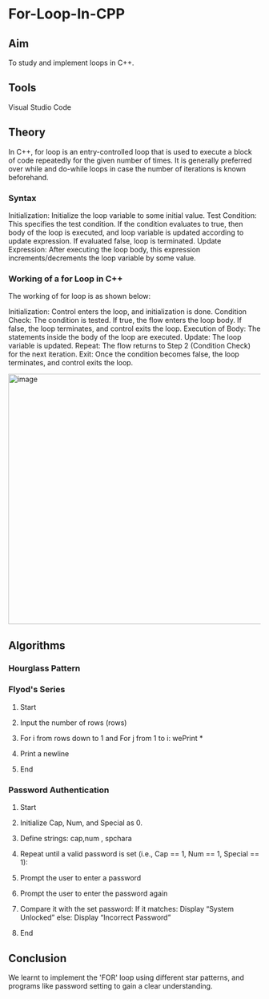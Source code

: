 # For-Loop-In-CPP
## Aim
To study and implement loops in C++.
## Tools
Visual Studio Code 

## Theory 
In C++, for loop is an entry-controlled loop that is used to execute a block of code repeatedly for the given number of times. It is generally preferred over while and do-while loops in case the number of iterations is known beforehand.

### Syntax 
Initialization: Initialize the loop variable to some initial value.
Test Condition: This specifies the test condition. If the condition evaluates to true, then body of the loop is executed, and loop variable is updated according to update expression. If evaluated false, loop is terminated.
Update Expression: After executing the loop body, this expression increments/decrements the loop variable by some value.

### Working of a for Loop in C++
The working of for loop is as shown below:

Initialization: Control enters the loop, and initialization is done.
Condition Check: The condition is tested.
If true, the flow enters the loop body.
If false, the loop terminates, and control exits the loop.
Execution of Body: The statements inside the body of the loop are executed.
Update: The loop variable is updated.
Repeat: The flow returns to Step 2 (Condition Check) for the next iteration.
Exit: Once the condition becomes false, the loop terminates, and control exits the loop.

<img width="653" height="500" alt="image" src="https://github.com/user-attachments/assets/499ff8ec-7ca2-4a03-86d7-d3f5df7f3da2" />

## Algorithms
### Hourglass Pattern
### Flyod's Series
1. Start

2. Input the number of rows (rows)

3. For i from rows down to 1 and For j from 1 to i: wePrint *

4. Print a newline

5. End
### Password Authentication
1. Start

2. Initialize Cap, Num, and Special as 0.

3. Define strings: cap,num , spchara

4. Repeat until a valid password is set (i.e., Cap == 1, Num == 1, Special == 1):

5. Prompt the user to enter a password

6. Prompt the user to enter the password again

7. Compare it with the set password: If it matches: Display “System Unlocked” else: Display “Incorrect Password”

8. End

## Conclusion
We learnt to implement the 'FOR' loop using different star patterns, and programs like password setting to gain a clear understanding.
